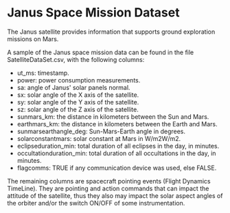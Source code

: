 # Janus Space Mission Dataset 

The Janus satellite provides information that supports ground exploration missions on Mars.

A sample of the Janus space mission data can be found in the file SatelliteDataSet.csv, with the following columns:

- ut_ms: timestamp.
- power: power consumption measurements.
- sa: angle of Janus' solar panels normal.
- sx: solar angle of the X axis of the satellite.
- sy: solar angle of the Y axis of the satellite.
- sz: solar angle of the Z axis of the satellite.
- sunmars_km: the distance in kilometers between the Sun and Mars.
- earthmars_km: the distance in kilometers between the Earth and Mars.
- sunmarsearthangle_deg: Sun-Mars-Earth angle in degrees.
- solarconstantmars: solar constant at Mars in W/m2W/m2.
- eclipseduration_min: total duration of all eclipses in the day, in minutes.
- occultationduration_min: total duration of all occultations in the day, in minutes.
- flagcomms: TRUE if any communication device was used, else FALSE.

The remaining columns are spacecraft pointing events (Flight Dynamics TimeLine). They are pointing and action commands that can impact the attitude of the satellite, thus they also may impact the solar aspect angles of the orbiter and/or the switch ON/OFF of some instrumentation.
